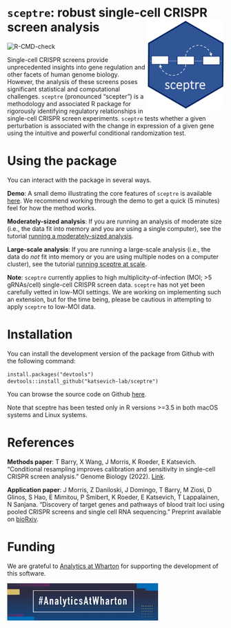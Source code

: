 
<!-- README.md is generated from README.Rmd. Please edit that file -->

# `sceptre`: robust single-cell CRISPR screen analysis <img src="man/figures/hex.jpg" align="right" alt="" width="180" />

<!-- badges: start -->

![R-CMD-check](https://github.com/scarlettcanny0629/sceptre/actions/workflows/R-CMD-check.yaml/badge.svg)
<!-- badges: end -->

Single-cell CRISPR screens provide unprecedented insights into gene
regulation and other facets of human genome biology. However, the
analysis of these screens poses significant statistical and
computational challenges. `sceptre` (pronounced “scepter”) is a
methodology and associated R package for rigorously identifying
regulatory relationships in single-cell CRISPR screen experiments.
`sceptre` tests whether a given perturbation is associated with the
change in expression of a given gene using the intuitive and powerful
conditional randomization test.

# Using the package

You can interact with the package in several ways.

**Demo**: A small demo illustrating the core features of `sceptre` is
available
[here](https://katsevich-lab.github.io/sceptre/articles/sceptre-small-example.html).
We recommend working through the demo to get a quick (5 minutes) feel
for how the method works.

**Moderately-sized analysis**: If you are running an analysis of
moderate size (i.e., the data fit into memory and you are using a single
computer), see the tutorial [running a moderately-sized
analysis](https://katsevich-lab.github.io/sceptre/articles/sceptre-on-moderately-sized-data.html).

**Large-scale analysis**: If you are running a large-scale analysis
(i.e., the data do *not* fit into memory or you are using multiple nodes
on a computer cluster), see the tutorial [running sceptre at
scale](https://katsevich-lab.github.io/sceptre/articles/sceptre-at-scale.html).

**Note**: `sceptre` currently applies to high multiplicity-of-infection
(MOI; \>5 gRNAs/cell) single-cell CRISPR screen data. `sceptre` has not
yet been carefully vetted in low-MOI settings. We are working on
implementing such an extension, but for the time being, please be
cautious in attempting to apply `sceptre` to low-MOI data.

# Installation

You can install the development version of the package from Github with
the following command:

    install.packages("devtools")
    devtools::install_github("katsevich-lab/sceptre")

You can browse the source code on Github
[here](https://github.com/katsevich-lab/sceptre).

Note that sceptre has been tested only in R versions \>=3.5 in both
macOS systems and Linux systems.

# References

**Methods paper**: T Barry, X Wang, J Morris, K Roeder, E Katsevich.
“Conditional resampling improves calibration and sensitivity in
single-cell CRISPR screen analysis.” Genome Biology (2022). [Link](https://genomebiology.biomedcentral.com/articles/10.1186/s13059-021-02545-2).

**Application paper**: J Morris, Z Daniloski, J Domingo, T Barry, M
Ziosi, D Glinos, S Hao, E Mimitou, P Smibert, K Roeder, E Katsevich, T
Lappalainen, N Sanjana. “Discovery of target genes and pathways of blood
trait loci using pooled CRISPR screens and single cell RNA sequencing.”
Preprint available on
[bioRxiv](https://www.biorxiv.org/content/10.1101/2021.04.07.438882v1).

# Funding

We are grateful to [Analytics at
Wharton](https://analytics.wharton.upenn.edu/) for supporting the
development of this software.

<img src="man/figures/wharton_analytics.png" align="center" alt="" width="350" />
